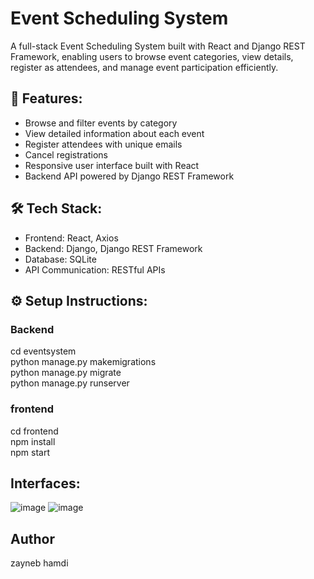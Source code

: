 # Event Scheduling System
A full-stack Event Scheduling System built with React and Django REST Framework, enabling users to browse event categories, view details, register as attendees, and manage event participation efficiently.

## 🚀 Features:
* Browse and filter events by category
* View detailed information about each event
* Register attendees with unique emails
* Cancel registrations
* Responsive user interface built with React
* Backend API powered by Django REST Framework

## 🛠️ Tech Stack:
* Frontend: React, Axios
* Backend: Django, Django REST Framework
* Database: SQLite 
* API Communication: RESTful APIs

## ⚙️ Setup Instructions:
### Backend
cd eventsystem  
python manage.py makemigrations  
python manage.py migrate  
python manage.py runserver  

### frontend
cd frontend  
npm install  
npm start  

## Interfaces:
![image](https://github.com/user-attachments/assets/6688c6be-5d20-4233-a19e-9db4b9428aad)
![image](https://github.com/user-attachments/assets/a1b8921b-517e-4f93-9b1a-8a441bac42e2)

## Author
zayneb hamdi
